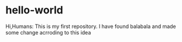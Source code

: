 # hello-world
Hi,Humans:
  This is my first repository.
  I have found balabala and made some change acrroding to this idea
